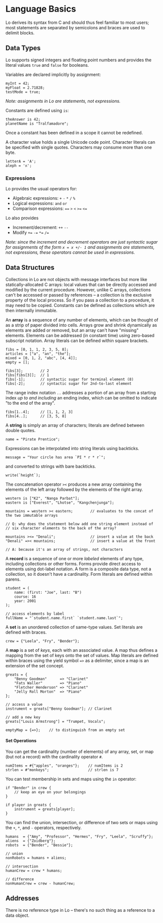 # Language Basics

Lo derives its syntax from C and should thus feel familiar to most users; most statements are separated by semicolons and braces are used to delimit blocks.

## Data Types

Lo supports signed integers and floating point numbers and provides the literal values `true` and `false` for booleans.

Variables are declared implicitly by assignment:

```
myInt = 42;
myFloat = 2.71828;
testMode = true;
```
*Note: assignments in Lo are statements, not expressions.*

Constants are defined using `is`:

```
theAnswer is 42;
planetName is "Tralfamadore";
```

Once a constant has been defined in a scope it cannot be redefined.

A character value holds a single Unicode code point. Character literals can be specified with single quotes. Characters may consume more than one byte.

```
letterA = 'A';
aleph = 'א';
```

### Expressions

Lo provides the usual operators for:

- Algebraic expressions: `+` `-` `*` `/` `%`
- Logical expressions: `and` `or`
- Comparison expressions: `==` `>` `<` `>=` `<=`

Lo also provides

- Increment/decrement: `++` `--`
- Modify `+=` `-=` `*=` `/=`

*Note: since the increment and decrement operators are just syntactic sugar for assignments of the form `x = x +/- 1` and assignments are statements, not expressions, these operators cannot be used in expressions.*


## Data Structures

Collections in Lo are not objects with message interfaces but more like statically-allocated C arrays: local values that can be directly accessed and modified by the current procedure. However, unlike C arrays, collections can't be accessed or passed by references – a collection is the exclusive property of the local process. So if you pass a collection to a procedure, it may need to be copied. Constants can be defined as collections which are then internally immutable.

An **array** is a sequence of any number of elements, which can be thought of as a strip of paper divided into cells. Arrays grow and shrink dynamically as elements are added or removed, but an array can't have "missing" elements. Elements can be addressed (in constant time) using zero-based subscript notation. Array literals can be defined within square brackets.

```
fibs = [0, 1, 1, 2, 3, 5, 8];
articles = ["a", "an", "the"];
mixed = [0, 1, 2, "abc", [4, 4]];
empty = [];

fibs[3];		// 2
fibs[fibs[3]];	// 1
fibs[-1];		// syntactic sugar for terminal element (8)
fibs[-2];		// syntactic sugar for 2nd-to-last element
```

The range index notation `..` addresses a portion of an array from a starting index *up to and including* an ending index, which can be omitted to indicate "to the end of the array".

```
fibs[1..4];     // [1, 1, 2, 3]
fibs[4..];		// [3, 5, 8]
```


A **string** is simply an array of characters; literals are defined between double quotes.

```
name = "Pirate Prentice";

```
Expressions can be interpolated into string literals using backticks.

```
message = "Your circle has area `PI * r * r`";
```

and converted to strings with bare backticks.

```
write(`height`);
```



The concatenation operator `><` produces a new array containing the elements of the left array followed by the elements of the right array.

```
western is ["K2", "Nanga Parbat"];
eastern is ["Everest", "Lhotse", "Kangchenjunga"];

mountains = western >< eastern;        // evaluates to the concat of the two immutable arrays

// Q: why does the statement below add one string element instead of
// six character elements to the back of the array?

mountains ><= "Denali";                // insert a value at the back
"Denali" =>< mountains;                // insert a value at the front

// A: because it's an array of strings, not characters
```


A **record** is a sequence of one or more *labeled* elements of any type, including collections or other forms. Forms provide direct access to elements using dot-label notation. A form is a composite data type, not a collection, so it doesn't have a cardinality. Form literals are defined within parens.

```
student = (
	name: (first: "Joe", last: "B")
	course: 16
	year: 2001
);

// access elements by label
fullName = "`student.name.first` `student.name.last`";
```


A **set** is an unordered collection of same-type values. Set literals are defined with braces.

```
crew = {"Leela", "Fry", "Bender"};
```


A **map** is a set of *keys*, each with an associated value. A map thus defines a mapping from the set of keys onto the set of values. Map literals are defined within braces using the yield symbol `=>` as a delimiter, since a map is an extension of the set concept.

```
greats = {
	"Benny Goodman"      => "Clarinet"
	"Fats Waller"        => "Piano"
	"Fletcher Henderson" => "Clarinet"
	"Jelly Roll Morton"  => "Piano"
};

// access a value
instrument = greats["Benny Goodman"]; // Clarinet

// add a new key
greats["Louis Armstrong"] = "Trumpet, Vocals";

emptyMap = {=>};    // to distinguish from an empty set
```

#### Set Operations

You can get the cardinality (number of elements) of any array, set, or map (but not a record) with the cardinality operator `#`.

```
numItems = #{"apples", "oranges"};    // numItems is 2
strlen = #"monkeys";                  // strlen is 7
```

You can test membership in sets and maps using the `in` operator:

```
if "Bender" in crew {
	// keep an eye on your belongings
}

if player in greats {
	instrument = greats[player];
}
```

You can find the union, intersection, or difference of two sets or maps using the `+`, `*`, and `-` operators, respectively.

```
humans  = {"Amy", "Professor", "Hermes", "Fry", "Leela", "Scruffy"};
aliens  = {"Zoidberg"};
robots  = {"Bender", "Bessie"};

// union
nonRobots = humans + aliens;

// intersection
humanCrew = crew * humans;

// difference
nonHumanCrew = crew - humanCrew;
```

## Addresses

There is no reference type in Lo – there's no such thing as a reference to a data object.